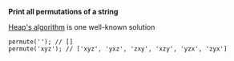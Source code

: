 **Print all permutations of a string**

[Heap's algorithm](https://en.wikipedia.org/wiki/Heap%27s_algorithm) is one well-known solution

```
permute(''); // []
permute('xyz'); // ['xyz', 'yxz', 'zxy', 'xzy', 'yzx', 'zyx']
```
  